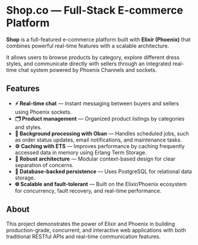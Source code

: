 # Shop.co — Full-Stack E-commerce Platform

**Shop** is a full-featured e-commerce platform built with **Elixir (Phoenix)** that combines powerful real-time features with a scalable architecture.

It allows users to browse products by category, explore different dress styles, and communicate directly with sellers through an integrated real-time chat system powered by Phoenix Channels and sockets.

## Features

- **⚡ Real-time chat** — Instant messaging between buyers and sellers using Phoenix sockets.
- **🗂️ Product management** — Organized product listings by categories and styles.
- **🧠 Background processing with Oban** — Handles scheduled jobs, such as order status updates, email notifications, and maintenance tasks.
- **⚙️ Caching with ETS** — Improves performance by caching frequently accessed data in memory using Erlang Term Storage.
- **🧩 Robust architecture** — Modular context-based design for clear separation of concerns.
- **🧾 Database-backed persistence** — Uses PostgreSQL for relational data storage.
- **🌐 Scalable and fault-tolerant** — Built on the Elixir/Phoenix ecosystem for concurrency, fault recovery, and real-time performance.

## About

This project demonstrates the power of Elixir and Phoenix in building production-grade, concurrent, and interactive web applications with both traditional RESTful APIs and real-time communication features.
